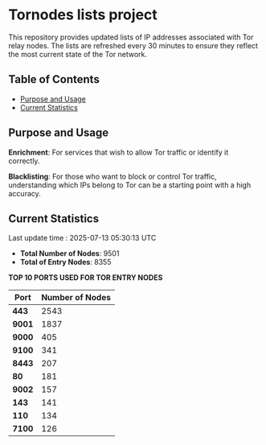 # Tornodes lists project

This repository provides updated lists of IP addresses associated with Tor relay nodes. The lists are refreshed every 30 minutes to ensure they reflect the most current state of the Tor network.

## Table of Contents

- [Purpose and Usage](#purpose-and-usage)
- [Current Statistics](#current-statistics)


## Purpose and Usage

**Enrichment**: For services that wish to allow Tor traffic or identify it correctly.

**Blacklisting**: For those who want to block or control Tor traffic, understanding which IPs belong to Tor can be a starting point with a high accuracy.

## Current Statistics

Last update time : 2025-07-13 05:30:13 UTC

- **Total Number of Nodes**: 9501
- **Total of Entry Nodes**: 8355

**TOP 10 PORTS USED FOR TOR ENTRY NODES**

| **Port** | **Number of Nodes** |
|------|-----------------|
| **443**   | 2543  |
| **9001**   | 1837  |
| **9000**   | 405  |
| **9100**   | 341  |
| **8443**   | 207  |
| **80**   | 181  |
| **9002**   | 157  |
| **143**   | 141  |
| **110**   | 134  |
| **7100**   | 126  |

